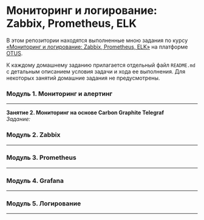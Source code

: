 # Мониторинг и логирование: Zabbix, Prometheus, ELK

В этом репозитории находятся выполненные мною задания по курсу [&laquo;Мониторинг и логирование: Zabbix, Prometheus, ELK&raquo;](https://otus.ru/lessons/zabbix-i-prometeus/) на платформе [OTUS](https://otus.ru/).

К каждому домашнему заданию прилагается отдельный файл `README.md` с детальным описанием условия задачи и хода ее выполнения. Для некоторых занятий домашние задания не предусмотрены.

### Модуль 1. Мониторинг и алертинг
---
**Занятие 2. Мониторинг на основе Carbon Graphite Telegraf**  
*Задание:* []() 

### Модуль 2. Zabbix
---

### Модуль 3. Prometheus
---

### Модуль 4. Grafana
---

### Модуль 5. Логирование
---

